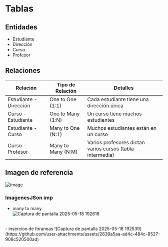 # Tablas

## Entidades
- Estudiante  
- Dirección  
- Curso  
- Profesor  

## Relaciones

| Relación              | Tipo de Relación    | Detalles                                               |
|-----------------------|---------------------|--------------------------------------------------------|
| Estudiante - Dirección| One to One (1:1)    | Cada estudiante tiene una dirección única             |
| Curso - Estudiante    | One to Many (1:N)   | Un curso tiene muchos estudiantes                     |
| Estudiante - Curso    | Many to One (N:1)   | Muchos estudiantes están en un curso                  |
| Curso - Profesor      | Many to Many (N:M)  | Varios profesores dictan varios cursos (tabla intermedia) |
## Imagen de referencia
![image](https://github.com/user-attachments/assets/2bf276bb-2eb7-4f44-920e-00dcdd9c0b34)
### ImagenesJSon imp  
- many to many  
![Captura de pantalla 2025-05-18 192618](https://github.com/user-attachments/assets/30932d4a-a331-4f3f-ac3f-8583b458967f)  
<br>  
- insercion de foraneas  
![Captura de pantalla 2025-05-18 192539](https://github.com/user-attachments/assets/2639a5aa-ad4c-484c-8527-908c520500ad)
